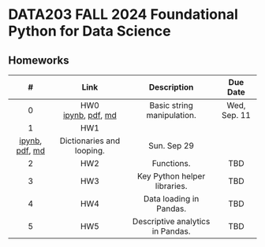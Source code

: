 # DATA203 FALL 2024 Foundational Python for Data Science


## Homeworks

| # | Link | Description | Due Date |
|:-:|:----:|:-----------:|:--------:|
| 0 | HW0 <br/> [ipynb](./hw0/hw0.ipynb), [pdf](./hw0/hw0.pdf), [md](./hw0/hw0.md)  | Basic string manipulation. | Wed, Sep. 11 |
| 1 | HW1 <br/>
[ipynb](./hw1/hw1.ipynb), [pdf](./hw1/hw1.pdf), [md](./hw1/hw0.md)   | Dictionaries and looping. | Sun. Sep 29 |
| 2 | HW2 <br/>  | Functions. | TBD |
| 3 | HW3 <br/>  | Key Python helper libraries. | TBD |
| 4 | HW4 <br/>  | Data loading in Pandas. | TBD |
| 5 | HW5 <br/>  | Descriptive analytics in Pandas. | TBD |


